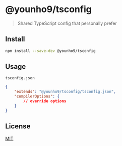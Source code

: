 # @younho9/tsconfig

> Shared TypeScript config that personally prefer

## Install

```sh
npm install --save-dev @younho9/tsconfig
```

## Usage

`tsconfig.json`

```json
{
	"extends": "@younho9/tsconfig/tsconfig.json",
	"compilerOptions": {
		// override options
	}
}
```

## License

[MIT](LICENSE)
